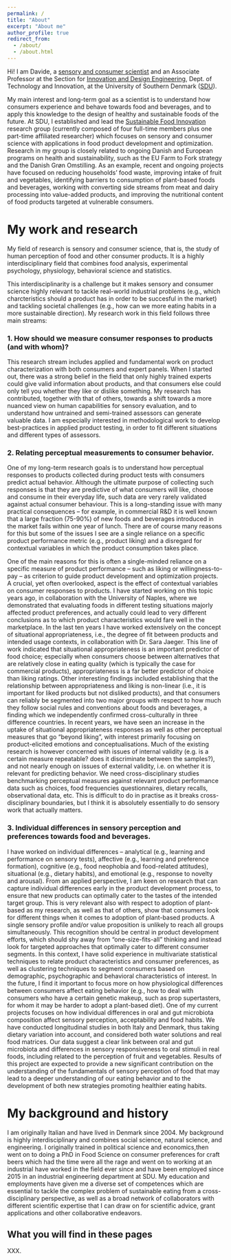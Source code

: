 ```yaml
---
permalink: /
title: "About"
excerpt: "About me"
author_profile: true
redirect_from: 
  - /about/
  - /about.html
---
```


Hi! I am Davide, a [sensory and consumer scientist](https://en.wikipedia.org/wiki/Sensory_analysis) and an Associate Professor at the Section for [Innovation and Design Engineering](https://www.sdu.dk/en/forskning/sduinnovationanddesignengineering), Dept. of Technology and Innovation, at the University of Southern Denmark ([SDU](https://www.sdu.dk/en)). 

My main interest and long-term goal as a scientist is to understand how consumers experience and behave towards food and beverages, and to apply this knowledge to the design of healthy and sustainable foods of the future. At SDU, I established and lead the [Sustainable Food Innovation](https://www.sdu.dk/en/forskning/sduinnovationanddesignengineering/researchareas/sustainablefoodinnovation) research group (currently composed of four full-time members plus one part-time affiliated researcher) which focuses on sensory and consumer science with applications in food product development and optimization. Research in my group is closely related to ongoing Danish and European programs on health and sustainability, such as the EU Farm to Fork strategy and the Danish Grøn Omstilling. As an example, recent and ongoing projects have focused on reducing households’ food waste, improving intake of fruit and vegetables, identifying barriers to consumption of plant-based foods and beverages, working with converting side streams from meat and dairy processing into value-added products, and improving the nutritional content of food products targeted at vulnerable consumers. 

My work and research
======
My field of research is sensory and consumer science, that is, the study of human perception of food and other consumer products. It is a highly interdisciplinary field that combines food analysis, experimental psychology, physiology, behavioral science and statistics. 

This interdisciplinarity is a challenge but it makes sensory and consumer science highly relevant to tackle real-world industrial problems (e.g., which charcteristics should a product has in order to be succesful in the market) and tackling societal challenges (e.g., how can we more eating habits in a more sustainable direction). My research work in this field follows three main streams:

### 1. How should we measure consumer responses to products (and with whom)?
This research stream includes applied and fundamental work on product characterization with both consumers and expert panels. When I started out, there was a strong belief in the field that only highly trained experts could give valid information about products, and that consumers else could only tell you whether they like or dislike something. My research has contributed, together with that of others, towards a shift towards a more nuanced view on human capabilities for sensory evaluation, and to understand how untrained and semi-trained assessors can generate valuable data. I am especially interested in methodological work to develop best-practices in applied product testing, in order to fit different situations and different types of assessors. 

### 2. Relating perceptual measurements to consumer behavior. 
One of my long-term research goals is to understand how perceptual responses to products collected during product tests with consumers predict actual behavior. Although the ultimate purpose of collecting such responses is that they are predictive of what consumers will like, choose and consume in their everyday life, such data are very rarely validated against actual consumer behaviour. This is a long-standing issue with many practical consequences – for example, in commercial R&D it is well known that a large fraction (75-90%) of new foods and beverages introduced in the market fails within one year of lunch. There are of course many reasons for this but some of the issues I see are a single reliance on a specific product performance metric (e.g., product liking) and a disregard for contextual variables in which the product consumption takes place.

One of the main reasons for this is often a single-minded reliance on a specific measure of product performance – such as liking or willingness-to-pay – as criterion to guide product development and optimization projects. A crucial, yet often overlooked, aspect is the effect of contextual variables on consumer responses to products. I have started working on this topic years ago, in collaboration with the University of Naples, where we demonstrated that evaluating foods in different testing situations majorly affected product preferences, and actually could lead to very different conclusions as to which product characteristics would fare well in the marketplace. In the last ten years I have worked extensively on the concept of situational appropriateness, i.e., the degree of fit between products and intended usage contexts, in collaboration with Dr. Sara Jaeger. This line of work indicated that situational appropriateness is an important predictor of food choice; especially when consumers choose between alternatives that are relatively close in eating quality (which is typically the case for commercial products), appropriateness is a far better predictor of choice than liking ratings. Other interesting findings included establishing that the relationship between appropriateness and liking is non-linear (i.e., it is important for liked products but not disliked products), and that consumers can reliably be segmented into two major groups with respect to how much they follow social rules and conventions about foods and beverages, a finding which we independently confirmed cross-culturally in three difference countries. In recent years, we have seen an increase in the uptake of situational appropriateness responses as well as other perceptual measures that go “beyond liking”, with interest primarily focusing on product-elicited emotions and conceptualisations. Much of the existing research is however concerned with issues of internal validity (e.g. is a certain measure repeatable? does it discriminate between the samples?), and not nearly enough on issues of external validity, i.e. on whether it is relevant for predicting behavior. We need cross-disciplinary studies benchmarking perceptual measures against relevant product performance data such as choices, food frequencies questionnaires, dietary recalls, observational data, etc. This is difficult to do in practise as it breaks cross-disciplinary boundaries, but I think it is absolutely essentially to do sensory work that actually matters.

### 3. Individual differences in sensory perception and preferences towards food and beverages. 
I have worked on individual differences – analytical (e.g., learning and performance on sensory tests), affective (e.g., learning and preference formation), cognitive (e.g., food neophobia and food-related attitudes), situational (e.g., dietary habits), and emotional (e.g., response to novelty and arousal). From an applied perspective, I am keen on research that can capture individual differences early in the product development process, to ensure that new products can optimally cater to the tastes of the intended target group. This is very relevant also with respect to adoption of plant-based as my research, as well as that of others, show that consumers look for different things when it comes to adoption of plant-based products. A single sensory profile and/or value proposition is unlikely to reach all groups simultaneously. This recognition should be central in product development efforts, which should shy away from “one-size-fits-all” thinking and instead look for targeted approaches that optimally cater to different consumer segments. In this context, I have solid experience in multivariate statistical techniques to relate product characteristics and consumer preferences, as well as clustering techniques to segment consumers based on demographic, psychographic and behavioral characteristics of interest. In the future, I find it important to focus more on how physiological differences between consumers affect eating behavior (e.g., how to deal with consumers who have a certain genetic makeup, such as prop supertasters, for whom it may be harder to adopt a plant-based diet). One of my current projects focuses on how individual differences in oral and gut microbiota composition affect sensory perception, acceptability and food habits. We have conducted longitudinal studies in both Italy and Denmark, thus taking dietary variation into account, and considered both water solutions and real food matrices. Our data suggest a clear link between oral and gut microbiota and differences in sensory responsiveness to oral stimuli in real foods, including related to the perception of fruit and vegetables. Results of this project are expected to provide a new significant contribution on the understanding of the fundamentals of sensory perception of food that may lead to a deeper understanding of our eating behavior and to the development of both new strategies promoting healthier eating habits.


My background and history
======
I am originally Italian and have lived in Denmark since 2004. My background is highly interdisciplinary and combines social science, natural science, and engineering. I originally trained in political science and economics,then went on to doing a PhD in Food Science on consumer preferences for craft beers which had the time were all the rage and went on to working at an industrial have worked in the field ever since and have been employed since 2015 in an industrial engineering department at SDU. My education and employments have given me a diverse set of competences which are essential to tackle the complex problem of sustainable eating from a cross-disciplinary perspective, as well as a broad network of collaborators with different scientific expertise that I can draw on for scientific advice, grant applications and other collaborative endeavors. 

What you will find in these pages
------
XXX.
